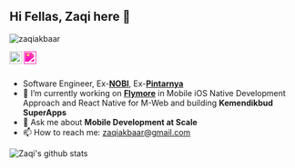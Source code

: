 ## Hi Fellas, Zaqi here 👋

<p align="left"> <img src="https://komarev.com/ghpvc/?username=zaqiakbaar" alt="zaqiakbaar" /></p>
<a href="https://linkedin.com/in/zaqi-akbar">
  <img align="left" alt="zaqi_linkedin" width="22px" src="https://cdn.jsdelivr.net/npm/simple-icons@v3/icons/linkedin.svg" />
</a>
<a href="https://instagram.com/zaqiakbaar">
<img align="left" alt="zaqi_insta" width="22px" src="https://cdn.jsdelivr.net/npm/simple-icons@v3/icons/instagram.svg" style="filter: invert(20%) sepia(100%) saturate(7479%) hue-rotate(308deg) brightness(109%) contrast(106%); color: #e1306c"/>
</a>

<br/>
<br/> 


- Software Engineer, Ex-<b>[NOBI](https://usenobi.com)</b>, Ex-<b>[Pintarnya](https://pintarnya.com)</b>
- 🔭 I’m currently working on <b>[Flymore](https://flymore.id)</b> in Mobile iOS Native Development Approach and React Native for M-Web and building <b>Kemendikbud SuperApps</b>
- 💬 Ask me about <b>Mobile Development at Scale</b>
- 📫 How to reach me: zaqiakbaar@gmail.com

![Zaqi's github stats](https://github-readme-stats.vercel.app/api?username=zaqiakbaar&show_icons=true&hide=["prs","issues","contribs"])
